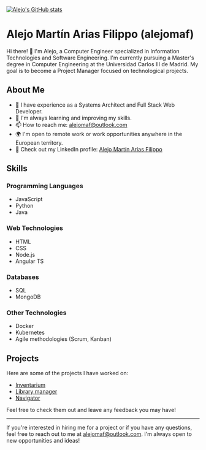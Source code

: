 [![Alejo's GitHub stats](https://github-readme-stats.vercel.app/api?username=alejomaf&count_private=true&theme=buefy&show_icons=true)](https://github.com/anuraghazra/github-readme-stats)
# Alejo Martín Arias Filippo (alejomaf)

Hi there! 👋 I'm Alejo, a Computer Engineer specialized in Information Technologies and Software Engineering. I'm currently pursuing a Master's degree in Computer Engineering at the Universidad Carlos III de Madrid. My goal is to become a Project Manager focused on technological projects.

## About Me

- 🔭 I have experience as a Systems Architect and Full Stack Web Developer.
- 🌱 I'm always learning and improving my skills.
- 📫 How to reach me: [alejomaf@outlook.com](mailto:alejomaf@outlook.com)
- 🌍 I'm open to remote work or work opportunities anywhere in the European territory.
- 💼 Check out my LinkedIn profile: [Alejo Martín Arias Filippo](https://www.linkedin.com/in/alejo-mart%C3%ADn-arias-filippo-870120100/)

## Skills

### Programming Languages

- JavaScript
- Python
- Java

### Web Technologies

- HTML
- CSS
- Node.js
- Angular TS

### Databases

- SQL
- MongoDB

### Other Technologies

- Docker
- Kubernetes
- Agile methodologies (Scrum, Kanban)

## Projects

Here are some of the projects I have worked on:

- [Inventarium](https://github.com/alejomaf/UAL-Inventarium)
- [Library manager](https://github.com/alejomaf/LibraryManager)
- [Navigator](https://github.com/alejomaf/navigator)

Feel free to check them out and leave any feedback you may have!

---

If you're interested in hiring me for a project or if you have any questions, feel free to reach out to me at [alejomaf@outlook.com](mailto:alejomaf@outlook.com). I'm always open to new opportunities and ideas!


